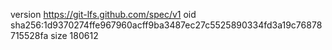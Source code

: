 version https://git-lfs.github.com/spec/v1
oid sha256:1d9370274ffe967960acff9ba3487ec27c5525890334fd3a19c76878715528fa
size 180612
